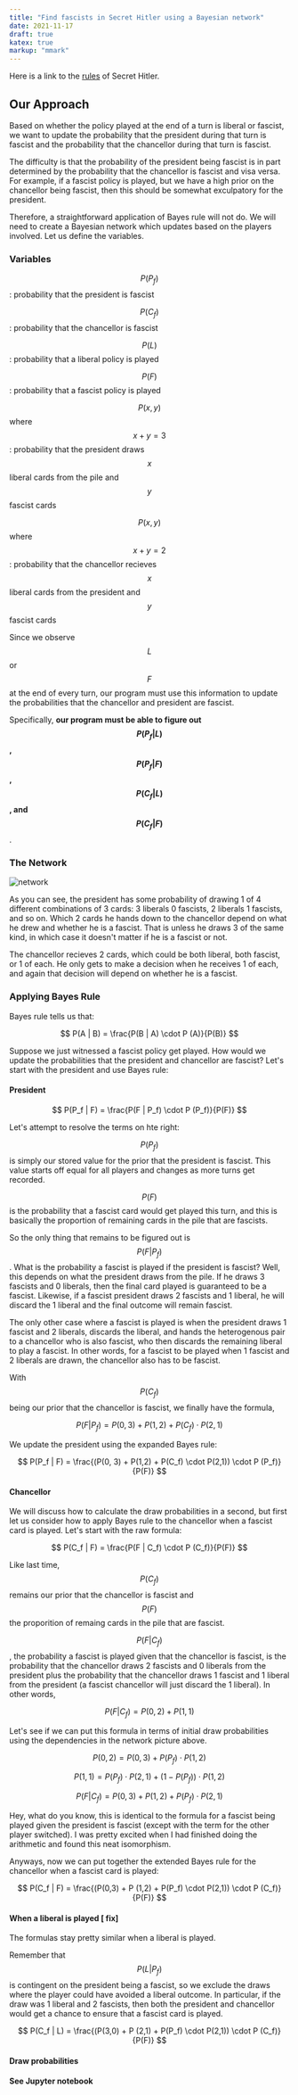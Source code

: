 ```yaml
---
title: "Find fascists in Secret Hitler using a Bayesian network"
date: 2021-11-17
draft: true
katex: true
markup: "mmark"
---
```


Here is a link to the [rules](https://www.secrethitler.com/assets/Secret_Hitler_Rules.pdf) of Secret Hitler.

## Our Approach

Based on whether the policy played at the end of a turn is liberal or fascist, we want to update the probability that the president during that turn is fascist and the probability that the chancellor during that turn is fascist.

The difficulty is that the probability of the president being fascist is in part determined by the probability that the chancellor is fascist and visa versa. For example, if a fascist policy is played, but we have a high prior on the chancellor being fascist, then this should be somewhat exculpatory for the president.

Therefore, a straightforward application of Bayes rule will not do. We will need to create a Bayesian network which updates based on the players involved. Let us define the variables.

### Variables

$$P(P_f)$$: probability that the president is fascist

$$P(C_f)$$: probability that the chancellor is fascist

$$P(L)$$: probability that a liberal policy is played

$$P(F)$$: probability that a fascist policy is played

$$P(x, y)$$ where $$x + y = 3$$: probability that the president draws $$x$$ liberal cards from the pile and $$y$$ fascist cards

$$P(x, y)$$ where $$x + y = 2$$: probability that the chancellor recieves $$x$$ liberal cards from the president and $$y$$ fascist cards

Since we observe $$L$$ or $$F$$ at the end of every turn, our program must use this information to update the probabilities that the chancellor and president are fascist.

Specifically, **our program must be able to figure out $$P(P_f | L)$$, $$P(P_f | F)$$, $$P(C_f | L)$$, and $$P(C_f | F)$$**.

### The Network

![network](/bayesian-network.png)

As you can see, the president has some probability of drawing 1 of 4 different combinations of 3 cards: 3 liberals 0 fascists, 2 liberals 1 fascists, and so on. Which 2 cards he hands down to the chancellor depend on what he drew and whether he is a fascist. That is unless he draws 3 of the same kind, in which case it doesn't matter if he is a fascist or not.

The chancellor recieves 2 cards, which could be both liberal, both fascist, or 1 of each. He only gets to make a decision when he receives 1 of each, and again that decision will depend on whether he is a fascist.

### Applying Bayes Rule

Bayes rule tells us that:

$$
P(A | B)  = \frac{P(B | A) \cdot P (A)}{P(B)}
$$

Suppose we just witnessed a fascist policy get played. How would we update the probabilities that the president and chancellor are fascist? Let's start with the president and use Bayes rule:

#### President

$$
P(P_f | F) = \frac{P(F | P_f) \cdot P (P_f)}{P(F)}
$$

Let's attempt to resolve the terms on hte right:

$$P(P_f)$$ is simply our stored value for the prior that the president is fascist. This value starts off equal for all players and changes as more turns get recorded.

$$P(F)$$ is the probability that a fascist card would get played this turn, and this is basically the proportion of remaining cards in the pile that are fascists.

So the only thing that remains to be figured out is $$P(F | P_f)$$. What is the probability a fascist is played if the president is fascist? Well, this depends on what the president draws from the pile. If he draws 3 fascists and 0 liberals, then the final card played is guaranteed to be a fascist. Likewise, if a fascist president draws 2 fascists and 1 liberal, he will discard the 1 liberal and the final outcome will remain fascist. 

The only other case where a fascist is played is when the president draws 1 fascist and 2 liberals, discards the liberal, and hands the heterogenous pair to a chancellor who is also fascist, who then discards the remaining liberal to play a fascist. In other words, for a fascist to be played when 1 fascist and 2 liberals are drawn, the chancellor also has to be fascist. 

With $$P(C_f)$$ being our prior that the chancellor is fascist, we finally have the formula, 

$$ 
P(F | P_f) = P(0, 3) + P(1,2) + P(C_f) \cdot P(2,1) 
$$

We update the president using the expanded Bayes rule:

$$
P(P_f | F) = \frac{(P(0, 3) + P(1,2) + P(C_f) \cdot P(2,1)) \cdot P (P_f)}{P(F)}
$$

#### Chancellor

We will discuss how to calculate the draw probabilities in a second, but first let us consider how to apply Bayes rule to the chancellor when a fascist card is played. Let's start with the raw formula:

$$
P(C_f | F) = \frac{P(F | C_f) \cdot P (C_f)}{P(F)}
$$

Like last time, $$P (C_f)$$ remains our prior that the chancellor is fascist and $$P(F)$$ the proporition of remaing cards in the pile that are fascist.

$$P(F | C_f) $$, the probability a fascist is played given that the chancellor is fascist, is the probability that the chancellor draws 2 fascists and 0 liberals from the president plus the probability that the chancellor draws 1 fascist and 1 liberal from the president (a fascist chancellor will just discard the 1 liberal). In other words,

$$ 
P(F | C_f) = P(0,2) + P (1,1)
$$

Let's see if we can put this formula in terms of initial draw probabilities using the dependencies in the network picture above.

$$
P(0,2) = P(0,3) + P(P_f) \cdot P(1,2)
$$

$$
P(1,1) = P(P_f) \cdot P(2,1) + (1 - P(P_f) ) \cdot P(1,2)
$$

$$ 
P(F | C_f) = P(0,3) + P (1,2) + P(P_f) \cdot P(2,1)
$$

Hey, what do you know, this is identical to the formula for a fascist being played given the president is fascist (except with the term for the other player switched). I was pretty excited when I had finished doing the arithmetic and found this neat isomorphism.

Anyways, now we can put together the extended Bayes rule for the chancellor when a fascist card is played:

$$
P(C_f | F) = \frac{(P(0,3) + P (1,2) + P(P_f) \cdot P(2,1)) \cdot P (C_f)}{P(F)}
$$

#### When a liberal is played [ fix]

The formulas stay pretty similar when a liberal is played. 

Remember that $$P(L | P_f) $$ is contingent on the president being a fascist, so we exclude the draws where the player could have avoided a liberal outcome. In particular, if the draw was 1 liberal and 2 fascists, then both the president and chancellor would get a chance to ensure that a fascist card is played.

$$
P(C_f | L) = \frac{(P(3,0) + P (2,1) + P(P_f) \cdot P(2,1)) \cdot P (C_f)}{P(F)}
$$

#### Draw probabilities



#### See Jupyter notebook

